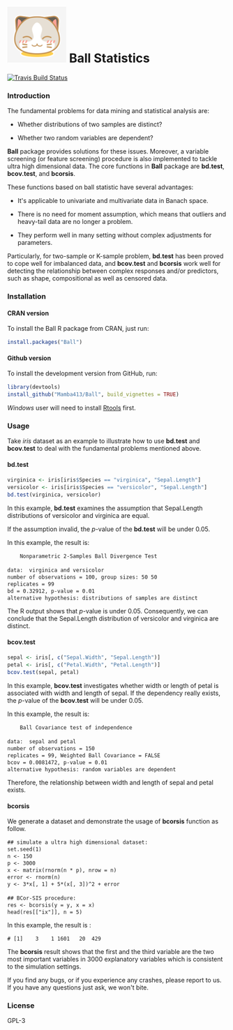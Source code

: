 <img src=https://github.com/Mamba413/git_picture/blob/master/ball.png width=135/>  Ball Statistics
===========

[![Travis Build Status](https://travis-ci.org/Mamba413/Ball.svg?branch=master)](https://travis-ci.org/Mamba413/Ball)

<!-- [Chinese version](https://gitlab.com/mamba413/Ball/blob/develop_KS_V1.1/README_CN.md) -->

### Introduction
The fundamental problems for data mining and statistical analysis are:

- Whether distributions of two samples are distinct?

- Whether two random variables are dependent?

**Ball** package provides solutions for these issues. Moreover, a variable screening (or feature screening) procedure is also implemented to tackle ultra high dimensional data. The core functions in **Ball** package are **bd.test**, **bcov.test**, and **bcorsis**.

These functions based on ball statistic have several advantages:

- It's applicable to univariate and multivariate data in Banach space.

- There is no need for moment assumption, which means that outliers and heavy-tail data are no longer a problem.

- They perform well in many setting without complex adjustments for parameters.
 
Particularly, for two-sample or K-sample problem, **bd.test** has been proved to cope well for imbalanced data, and **bcov.test** and **bcorsis** work well for detecting the relationship between complex responses and/or predictors, such as shape, compositional as well as censored data.     


### Installation        
#### CRAN version         
To install the Ball R package from CRAN, just run:        
```R
install.packages("Ball")
```

#### Github version       
To install the development version from GitHub, run:      
```R
library(devtools)
install_github("Mamba413/Ball", build_vignettes = TRUE)
```
*Windows* user will need to install [Rtools](https://cran.r-project.org/bin/windows/Rtools/) first.       


### Usage         
Take *iris* dataset as an example to illustrate how to use **bd.test** and **bcov.test** to 
deal with the fundamental problems mentioned above.

#### **bd.test**              
```R
virginica <- iris[iris$Species == "virginica", "Sepal.Length"]
versicolor <- iris[iris$Species == "versicolor", "Sepal.Length"]
bd.test(virginica, versicolor)
```

In this example, **bd.test** examines the assumption that Sepal.Length distributions of versicolor and virginica are equal.

If the assumption invalid, the *p*-value of the **bd.test**  will be under 0.05.

In this example, the result is:

```
	Nonparametric 2-Samples Ball Divergence Test

data:  virginica and versicolor 
number of observations = 100, group sizes: 50 50
replicates = 99
bd = 0.32912, p-value = 0.01
alternative hypothesis: distributions of samples are distinct
```

The R output shows that *p*-value is under 0.05. Consequently, we can conclude that the Sepal.Length distribution of versicolor and virginica are distinct.

#### **bcov.test**        

```R
sepal <- iris[, c("Sepal.Width", "Sepal.Length")]
petal <- iris[, c("Petal.Width", "Petal.Length")]
bcov.test(sepal, petal)
```

In this example, **bcov.test** investigates whether width or length of petal is associated with width and length of sepal. If the dependency really exists, the *p*-value of the **bcov.test** will be under 0.05.

In this example, the result is:

```
	Ball Covariance test of independence

data:  sepal and petal
number of observations = 150
replicates = 99, Weighted Ball Covariance = FALSE
bcov = 0.0081472, p-value = 0.01
alternative hypothesis: random variables are dependent
```
Therefore, the relationship between width and length of sepal and petal exists.

#### **bcorsis**                   

We generate a dataset and demonstrate the usage of **bcorsis** function as follow.

```{r}
## simulate a ultra high dimensional dataset:
set.seed(1)
n <- 150
p <- 3000
x <- matrix(rnorm(n * p), nrow = n)
error <- rnorm(n)
y <- 3*x[, 1] + 5*(x[, 3])^2 + error

## BCor-SIS procedure:
res <- bcorsis(y = y, x = x)
head(res[["ix"]], n = 5)
```
      
In this example, the result is :

```
# [1]    3    1 1601   20  429
```
          
The **bcorsis** result shows that the first and the third variable are the two most 
important variables in 3000 explanatory variables which is consistent to the simulation settings.

If you find any bugs, or if you experience any crashes, please report to us. If you have any questions just ask, we won't bite. 

<!-- Please cite our paper if you use Ball. -->

### License
GPL-3